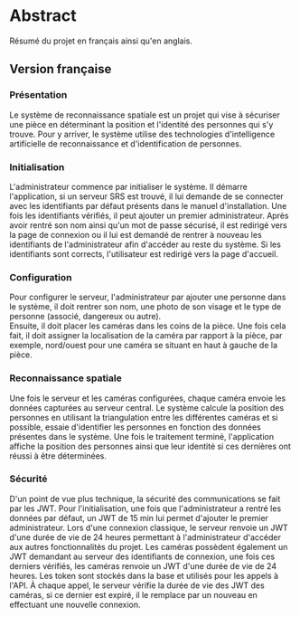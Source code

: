 # Abstract 

Résumé du projet en français ainsi qu'en anglais.

## Version française

### Présentation
Le système de reconnaissance spatiale est un projet qui vise à sécuriser une pièce en déterminant la position et l'identité des personnes qui s'y trouve. Pour y arriver, le système utilise des technologies d'intelligence artificielle de reconnaissance et d'identification de personnes.

### Initialisation
L'administrateur commence par initialiser le système. Il démarre l'application, si un serveur SRS est trouvé, il lui demande de se connecter avec les identifiants par défaut présents dans le manuel d'installation. Une fois les identifiants vérifiés, il peut ajouter un premier administrateur. Après avoir rentré son nom ainsi qu'un mot de passe sécurisé, il est redirigé vers la page de connexion ou il lui est demandé de rentrer à nouveau les identifiants de l'administrateur afin d'accéder au reste du système. Si les identifiants sont corrects, l'utilisateur est redirigé vers la page d'accueil.

### Configuration
Pour configurer le serveur, l'administrateur par ajouter une personne dans le système, il doit rentrer son nom, une photo de son visage et le type de personne (associé, dangereux ou autre).  
Ensuite, il doit placer les caméras dans les coins de la pièce. Une fois cela fait, il doit assigner la localisation de la caméra par rapport à la pièce, par exemple, nord/ouest pour une caméra se situant en haut à gauche de la pièce.

### Reconnaissance spatiale
Une fois le serveur et les caméras configurées, chaque caméra envoie les données capturées au serveur central. Le système calcule la position des personnes en utilisant la triangulation entre les différentes caméras et si possible, essaie d'identifier les personnes en fonction des données présentes dans le système. Une fois le traitement terminé, l'application affiche la position des personnes ainsi que leur identité si ces dernières ont réussi à être déterminées.

### Sécurité
D'un point de vue plus technique, la sécurité des communications se fait par les JWT. Pour l'initialisation, une fois que l'administrateur a rentré les données par défaut, un JWT de 15 min lui permet d'ajouter le premier administrateur. Lors d'une connexion classique, le serveur renvoie un JWT d'une durée de vie de 24 heures permettant à l'administrateur d'accéder aux autres fonctionnalités du projet. Les caméras possèdent également un JWT demandant au serveur des identifiants de connexion, une fois ces derniers vérifiés, les caméras renvoie un JWT d'une durée de vie de 24 heures. Les token sont stockés dans la base et utilisés pour les appels à l'API. À chaque appel, le serveur vérifie la durée de vie des JWT des caméras, si ce dernier est expiré, il le remplace par un nouveau en effectuant une nouvelle connexion.